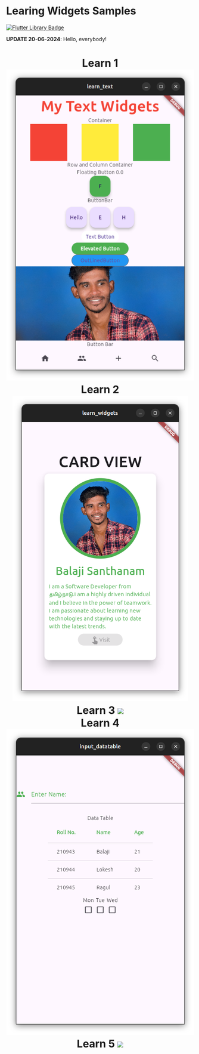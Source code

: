 Learing Widgets Samples
=======================

<a href="https://github.com/SriBalaji2112/Flutter-Projects">
    <img src="https://img.shields.io/badge/flutter-blue?style=for-the-badge&logo=flutter&logoColor=white" alt="Flutter Library Badge"/>
  </a>


**UPDATE 20-06-2024**: Hello, everybody!

<div id="badges" align="center">
    <h1>Learn 1
  <a href="https://github.com/SriBalaji2112/Flutter-Projects/tree/main/learning/learn_1">
    <img src="../images/learning/learn_1.png"/>
  </a>
  <br>
  Learn 2
  <a href="https://github.com/SriBalaji2112/Flutter-Projects/tree/main/learning/learn_2">
    <img src="../images/learning/learn_2.png"/>
  </a>
  <br>
  Learn 3
  <a href="https://github.com/SriBalaji2112/Flutter-Projects/tree/main/learning/learn_3">
    <img src="../images/learning/learn_3.png"/>
  </a>
  <br>
  Learn 4
  <a href="https://github.com/SriBalaji2112/Flutter-Projects/tree/main/learning/learn_4">
    <img src="../images/learning/learn_4.png"/>
  </a>
  <br>
  Learn 5
  <a href="https://github.com/SriBalaji2112/Flutter-Projects/tree/main/learning/learn_5">
    <img src="../images/learning/learn_5.png"/>
  </a>
</div>
